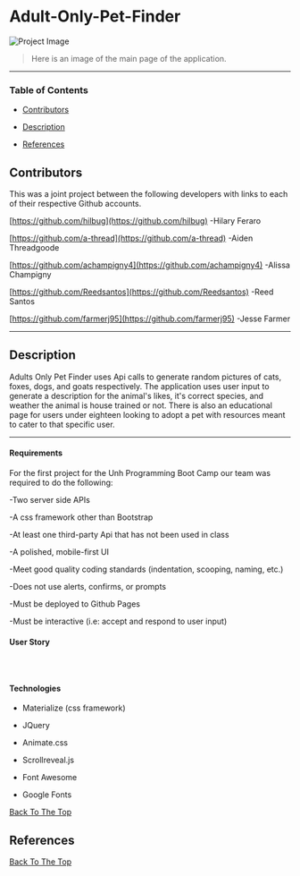 # Adult-Only-Pet-Finder

![Project Image](project-image-url)

> Here is an image of the main page of the application.

---

### Table of Contents

-  [Contributors](#contributors)

-  [Description](#description)

-  [References](#references)

## Contributors

This was a joint project between the following developers with links to each of their respective Github accounts.

  

[https://github.com/hilbug](https://github.com/hilbug) -Hilary Feraro

[https://github.com/a-thread](https://github.com/a-thread) -Aiden Threadgoode

[https://github.com/achampigny4](https://github.com/achampigny4) -Alissa Champigny

[https://github.com/Reedsantos](https://github.com/Reedsantos) -Reed Santos

[https://github.com/farmerj95](https://github.com/farmerj95) -Jesse Farmer

  

---

## Description

  

Adults Only Pet Finder uses Api calls to generate random pictures of cats, foxes, dogs, and goats respectively. The application uses user input to generate a description for the animal's likes, it's correct species, and weather the animal is house trained or not. There is also an educational page for users under eighteen looking to adopt a pet with resources meant to cater to that specific user.

  

---

#### Requirements

For the first project for the Unh Programming Boot Camp our team was required to do the following:

  

-Two server side APIs

-A css framework other than Bootstrap

-At least one third-party Api that has not been used in class

-A polished, mobile-first UI

-Meet good quality coding standards (indentation, scooping, naming, etc.)

-Does not use alerts, confirms, or prompts

-Must be deployed to Github Pages

-Must be interactive (i.e: accept and respond to user input)

  

#### User Story

```

  

```

  

#### Technologies

  

- Materialize (css framework)

- JQuery

- Animate.css

- Scrollreveal.js

- Font Awesome

- Google Fonts

  

[Back To The Top](#)

  

## References

  

[Back To The Top](#)
